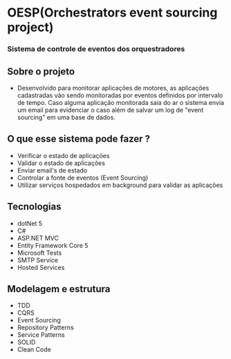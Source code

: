 # OESP(Orchestrators event sourcing project)
### Sistema de controle de eventos dos orquestradores

## Sobre o projeto
* Desenvolvido para monitorar aplicações de motores, as aplicações cadastradas
vão sendo monitoradas por eventos definidos por intervalo de tempo.
Caso alguma aplicação monitorada saia do ar o sistema envia um email
para evidenciar o caso além de salvar um log de "event sourcing" em uma base
de dados.

## O que esse sistema pode fazer ?
* Verificar o estado de aplicações
* Validar o estado de aplicações
* Enviar email's de estado
* Controlar a fonte de eventos (Event Sourcing)
* Utilizar serviços hospedados em background para validar as aplicações

## Tecnologias
* dotNet 5
* C#
* ASP.NET MVC
* Entity Framework Core 5
* Microsoft Tests
* SMTP Service
* Hosted Services

## Modelagem e estrutura
* TDD 
* CQRS
* Event Sourcing
* Repository Patterns
* Service Patterns
* SOLID
* Clean Code